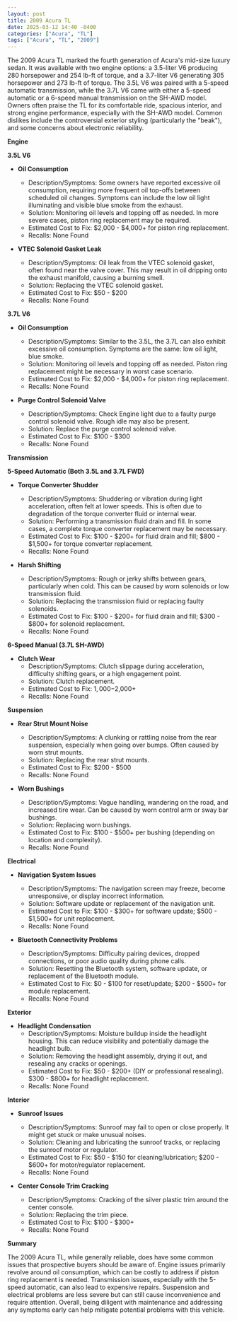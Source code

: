 ```yaml
---
layout: post
title: 2009 Acura TL
date: 2025-03-12 14:40 -0400
categories: ["Acura", "TL"]
tags: ["Acura", "TL", "2009"]
---
```

The 2009 Acura TL marked the fourth generation of Acura's mid-size luxury sedan. It was available with two engine options: a 3.5-liter V6 producing 280 horsepower and 254 lb-ft of torque, and a 3.7-liter V6 generating 305 horsepower and 273 lb-ft of torque. The 3.5L V6 was paired with a 5-speed automatic transmission, while the 3.7L V6 came with either a 5-speed automatic or a 6-speed manual transmission on the SH-AWD model. Owners often praise the TL for its comfortable ride, spacious interior, and strong engine performance, especially with the SH-AWD model. Common dislikes include the controversial exterior styling (particularly the "beak"), and some concerns about electronic reliability.

**Engine**

**3.5L V6**

*   **Oil Consumption**
    *   Description/Symptoms: Some owners have reported excessive oil consumption, requiring more frequent oil top-offs between scheduled oil changes. Symptoms can include the low oil light illuminating and visible blue smoke from the exhaust.
    *   Solution: Monitoring oil levels and topping off as needed. In more severe cases, piston ring replacement may be required.
    *   Estimated Cost to Fix: $2,000 - $4,000+ for piston ring replacement.
    *   Recalls: None Found

*   **VTEC Solenoid Gasket Leak**
    *   Description/Symptoms: Oil leak from the VTEC solenoid gasket, often found near the valve cover. This may result in oil dripping onto the exhaust manifold, causing a burning smell.
    *   Solution: Replacing the VTEC solenoid gasket.
    *   Estimated Cost to Fix: $50 - $200
    *   Recalls: None Found

**3.7L V6**

*   **Oil Consumption**
    *   Description/Symptoms: Similar to the 3.5L, the 3.7L can also exhibit excessive oil consumption. Symptoms are the same: low oil light, blue smoke.
    *   Solution: Monitoring oil levels and topping off as needed. Piston ring replacement might be necessary in worst case scenario.
    *   Estimated Cost to Fix: $2,000 - $4,000+ for piston ring replacement.
    *   Recalls: None Found

*   **Purge Control Solenoid Valve**
    *   Description/Symptoms: Check Engine light due to a faulty purge control solenoid valve. Rough idle may also be present.
    *   Solution: Replace the purge control solenoid valve.
    *   Estimated Cost to Fix: $100 - $300
    *   Recalls: None Found

**Transmission**

**5-Speed Automatic (Both 3.5L and 3.7L FWD)**

*   **Torque Converter Shudder**
    *   Description/Symptoms: Shuddering or vibration during light acceleration, often felt at lower speeds. This is often due to degradation of the torque converter fluid or internal wear.
    *   Solution: Performing a transmission fluid drain and fill. In some cases, a complete torque converter replacement may be necessary.
    *   Estimated Cost to Fix: $100 - $200+ for fluid drain and fill; $800 - $1,500+ for torque converter replacement.
    *   Recalls: None Found

*   **Harsh Shifting**
    *   Description/Symptoms: Rough or jerky shifts between gears, particularly when cold. This can be caused by worn solenoids or low transmission fluid.
    *   Solution: Replacing the transmission fluid or replacing faulty solenoids.
    *   Estimated Cost to Fix: $100 - $200+ for fluid drain and fill; $300 - $800+ for solenoid replacement.
    *   Recalls: None Found

**6-Speed Manual (3.7L SH-AWD)**

*   **Clutch Wear**
    * Description/Symptoms: Clutch slippage during acceleration, difficulty shifting gears, or a high engagement point.
    * Solution: Clutch replacement.
    * Estimated Cost to Fix: $1,000-$2,000+
    * Recalls: None Found

**Suspension**

*   **Rear Strut Mount Noise**
    *   Description/Symptoms: A clunking or rattling noise from the rear suspension, especially when going over bumps. Often caused by worn strut mounts.
    *   Solution: Replacing the rear strut mounts.
    *   Estimated Cost to Fix: $200 - $500
    *   Recalls: None Found

*   **Worn Bushings**
    *   Description/Symptoms: Vague handling, wandering on the road, and increased tire wear. Can be caused by worn control arm or sway bar bushings.
    *   Solution: Replacing worn bushings.
    *   Estimated Cost to Fix: $100 - $500+ per bushing (depending on location and complexity).
    *   Recalls: None Found

**Electrical**

*   **Navigation System Issues**
    *   Description/Symptoms: The navigation screen may freeze, become unresponsive, or display incorrect information.
    *   Solution: Software update or replacement of the navigation unit.
    *   Estimated Cost to Fix: $100 - $300+ for software update; $500 - $1,500+ for unit replacement.
    *   Recalls: None Found

*   **Bluetooth Connectivity Problems**
    *   Description/Symptoms: Difficulty pairing devices, dropped connections, or poor audio quality during phone calls.
    *   Solution: Resetting the Bluetooth system, software update, or replacement of the Bluetooth module.
    *   Estimated Cost to Fix: $0 - $100 for reset/update; $200 - $500+ for module replacement.
    *   Recalls: None Found

**Exterior**

*   **Headlight Condensation**
    *   Description/Symptoms: Moisture buildup inside the headlight housing. This can reduce visibility and potentially damage the headlight bulb.
    *   Solution: Removing the headlight assembly, drying it out, and resealing any cracks or openings.
    *   Estimated Cost to Fix: $50 - $200+ (DIY or professional resealing). $300 - $800+ for headlight replacement.
    *   Recalls: None Found

**Interior**

*   **Sunroof Issues**
    *   Description/Symptoms: Sunroof may fail to open or close properly. It might get stuck or make unusual noises.
    *   Solution: Cleaning and lubricating the sunroof tracks, or replacing the sunroof motor or regulator.
    *   Estimated Cost to Fix: $50 - $150 for cleaning/lubrication; $200 - $600+ for motor/regulator replacement.
    *   Recalls: None Found

*   **Center Console Trim Cracking**
    *   Description/Symptoms: Cracking of the silver plastic trim around the center console.
    *   Solution: Replacing the trim piece.
    *   Estimated Cost to Fix: $100 - $300+
    *   Recalls: None Found

**Summary**

The 2009 Acura TL, while generally reliable, does have some common issues that prospective buyers should be aware of. Engine issues primarily revolve around oil consumption, which can be costly to address if piston ring replacement is needed. Transmission issues, especially with the 5-speed automatic, can also lead to expensive repairs. Suspension and electrical problems are less severe but can still cause inconvenience and require attention. Overall, being diligent with maintenance and addressing any symptoms early can help mitigate potential problems with this vehicle.

